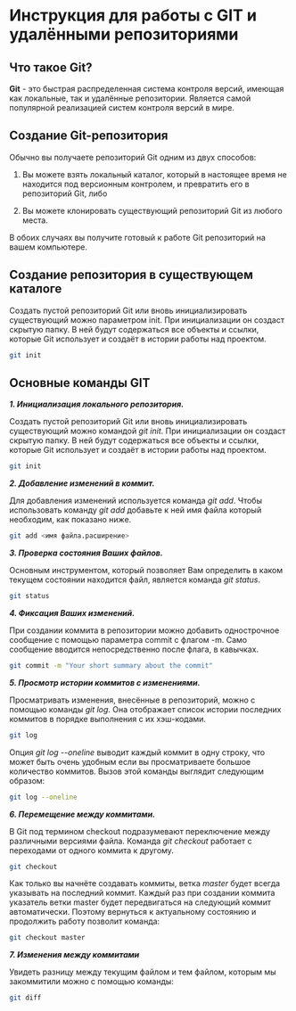 # Инструкция для работы с GIT и удалёнными репозиториями

## Что такое Git?

**Git** - это быстрая распределенная система контроля версий, имеющая как локальные, так и удалённые репозитории. Является самой популярной реализацией систем контроля версий в мире.
## Создание Git-репозитория

Обычно вы получаете репозиторий Git одним из двух способов:

1. Вы можете взять локальный каталог, который в настоящее время не находится под версионным контролем, и превратить его в репозиторий Git, либо

2. Вы можете клонировать существующий репозиторий Git из любого места.

В обоих случаях вы получите готовый к работе Git репозиторий на вашем компьютере.

## Создание репозитория в существующем каталоге

Создать пустой репозиторий Git или вновь инициализировать существующий можно параметром init. При инициализации он создаст скрытую папку. В ней будут содержаться все объекты и ссылки, которые Git использует и создаёт в истории работы над проектом.

```sh
git init
```
## Основные команды GIT

***1. Инициализация локального репозитория.***

Создать пустой репозиторий Git или вновь инициализировать существующий можно командой *git init*. При инициализации он создаст скрытую папку. В ней будут содержаться все объекты и ссылки, которые Git использует и создаёт в истории работы над проектом. 

```sh
git init
```
***2. Добавление изменений в коммит.***

Для добавления изменений используется команда *git add*. Чтобы использовать команду *git add* добавьте к ней имя файла который необходим, как показано ниже.
```sh
git add <имя файла.расширение>
```
***3. Проверка состояния Ваших файлов.***

Основным инструментом, который позволяет Вам определить в каком текущем состоянии находится файл, является команда *git status*.

```sh
git status
```
***4. Фиксация Ваших изменений.***

При создании коммита в репозитории можно добавить однострочное сообщение с помощью параметра commit с флагом -m. Само сообщение вводится непосредственно после флага, в кавычках.

```sh
git commit -m "Your short summary about the commit"
```
***5. Просмотр истории коммитов с изменениями.***

Просматривать изменения, внесённые в репозиторий, можно с помощью команды *git log*. Она отображает список истории последних коммитов в порядке выполнения с их хэш-кодами.

```sh
git log
```

Опция *git log --oneline* выводит каждый коммит в одну строку, что может быть очень удобным если вы просматриваете большое количество коммитов. Вызов этой команды выглядит следующим образом:

```sh
git log --oneline
```

***6. Перемещение между коммитами.***

В Git под термином checkout подразумевают переключение между различными версиями файла. Команда *git checkout* работает с переходами от одного коммита к другому.

```sh
git checkout
```
Как только вы начнёте создавать коммиты, ветка *master* будет всегда указывать на последний коммит. Каждый раз при создании коммита указатель ветки master будет передвигаться на следующий коммит автоматически. Поэтому вернуться к актуальному состоянию и продолжить работу позволит команда:

```sh
git checkout master
```

***7. Изменения между коммитами***

Увидеть разницу между текущим файлом и тем файлом, которым мы закоммитили можно с помощью команды:

```sh
git diff
```

